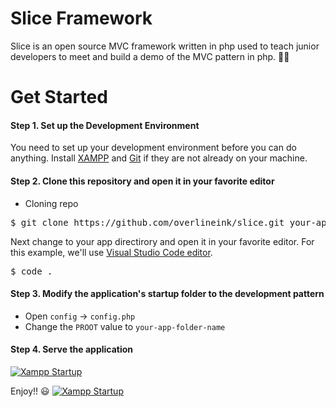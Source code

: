 # Slice Framework
Slice is an open source MVC framework written in php used to teach junior developers to meet and build a demo of the MVC pattern in php. 🐱‍💻

# Get Started
#### Step 1. Set up the Development Environment
You need to set up your development environment before you can do anything.
Install [XAMPP](https://www.apachefriends.org) and [Git](https://git-scm.com/) if they are not already on your machine.

#### Step 2. Clone this repository and open it in your favorite editor
* Cloning repo
<pre>$ git clone https://github.com/overlineink/slice.git your-app-name</pre>

Next change to your app directirory and open it in your favorite editor. For this example, we'll use [Visual Studio Code editor](https://code.visualstudio.com/).
<pre>$ code .</pre>

#### Step 3. Modify the application's startup folder to the development pattern
* Open `config` &rarr; `config.php`
* Change the `PROOT` value to `your-app-folder-name`

#### Step 4. Serve the application
[<img src="https://github.com/overlineink/slice/tree/master/assets/images/screenshots/xampp.png" alt="Xampp Startup">](https://github.com/overlineink/slice/tree/master/assets/images/screenshots/xampp.png)

Enjoy!! 😃
[<img src="https://github.com/overlineink/slice/tree/master/assets/images/screenshots/heroapp.png" alt="Xampp Startup">](https://github.com/overlineink/slice/tree/master/assets/images/screenshots/heroapp.png)
